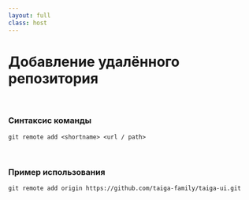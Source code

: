 ```yaml
---
layout: full
class: host
---
```


# Добавление удалённого репозитория

<br/>

### Синтаксис команды
<p class="large">

```
git remote add <shortname> <url / path>
```

</p>

<br />

### Пример использования

<p class="small">

```
git remote add origin https://github.com/taiga-family/taiga-ui.git
```

</p>

<style>
    .host h3 {
        color: var(--slidev-theme-primary);
        font-style: italic;
    }
    
    .host .large code {
        font-size: 2rem;
    }

    .host .small code {
        font-size: 1.3rem;
    }
</style>
